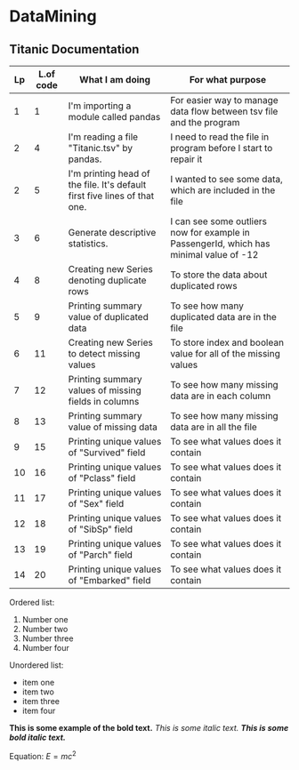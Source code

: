 # DataMining
## Titanic Documentation

|Lp|L.of code|What I am doing                                                          |For what purpose                                                                         |
|--|---------|-------------------------------------------------------------------------|----------------|
|1 |1        |I'm importing a module called pandas                                     |For easier way to manage data flow between tsv file and the program                 |
|2 |4        |I'm reading a file "Titanic.tsv" by pandas.                              |I need to read the file in program before I start to repair it                         |
|2 |5        |I'm printing head of the file. It's default first five lines of that one.|I wanted to see some data, which are included in the file                                |
|3 |6        |Generate descriptive statistics.                                         |I can see some outliers now for example in PassengerId, which has minimal value of -12|
|4 |8        |Creating new Series denoting duplicate rows                              |To store the data about duplicated rows                                                  |
|5 |9        |Printing summary value of duplicated data                                |To see how many duplicated data are in the file                                        |
|6 |11       |Creating new Series to detect missing values                             |To store index and boolean value for all of the missing values                           |
|7 |12       |Printing summary values of missing fields in columns                     |To see how many missing data are in each column                                        |
|8 |13       |Printing summary value of missing data                                   |To see how many missing data are in all the file                                       |
|9 |15       |Printing unique values of "Survived" field                               |To see what values does it contain                                                     |
|10|16       |Printing unique values of "Pclass" field                                 |To see what values does it contain                                                     |
|11|17       |Printing unique values of "Sex" field                                    |To see what values does it contain                                                     |
|12|18       |Printing unique values of "SibSp" field                                  |To see what values does it contain                                                     |
|13|19       |Printing unique values of "Parch" field                                  |To see what values does it contain                                                     |
|14|20       |Printing unique values of "Embarked" field                               |To see what values does it contain                                                     |

Ordered list:
1. Number one
2. Number two
3. Number three
4. Number four

Unordered list:
- item one
- item two
- item three
- item four

**This is some example of the bold text.**
*This is some italic text.*
***This is some bold italic text.***

Equation:
$E=mc^2$